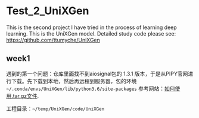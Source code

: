 # Test_2_UniXGen
This is the second project I have tried in the process of learning deep learning. This is the UniXGen model. Detailed study code please see: https://github.com/ttumyche/UniXGen

## week1
遇到的第一个问题：仓库里面找不到aiosignal包的 1.3.1 版本，于是从PIPY官网进行下载。先下载到本地，然后再远程到服务器，包的环境`~/.conda/envs/UniXGen/lib/python3.6/site-packages`
参考网站：[如何使用.tar.gz文件](https://blog.csdn.net/abcdrachel/article/details/100665420).

工程目录：`~/temp/UniXGen/code/UniXGen`

